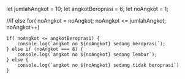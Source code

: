 let jumlahAngkot = 10;
let angkotBeroprasi = 6;
let noAngkot = 1;

//if else
for( noAngkot = noAngkot; noAngkot <= jumlahAngkot; noAngkot++)

    if( noAngkot <= angkotBeroprasi) {
        console.log(`angkot no ${noAngkot} sedang beroprasi`);
    } else if (noAngkot === 8) {
        console.log(`angkot no ${noAngkot} sedang lembur`);
    } else {
        console.log(`angkot no ${noAngkot} sedang tidak beroprasi`)
    }
        
